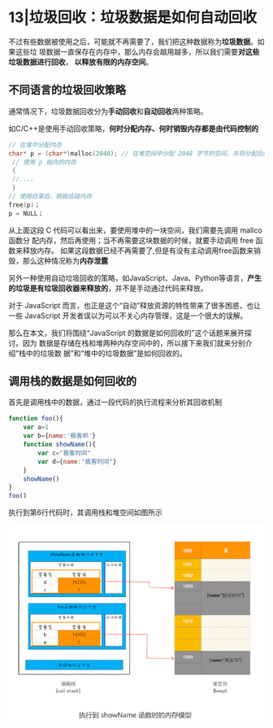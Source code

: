 # 13|垃圾回收：垃圾数据是如何自动回收


不过有些数据被使用之后，可能就不再需要了，我们把这种数据称为**垃圾数据**。如果这些垃
圾数据一直保存在内存中，那么内存会越用越多，所以我们需要**对这些垃圾数据进行回收**，
**以释放有限的内存空间**。


## 不同语言的垃圾回收策略


通常情况下，垃圾数据回收分为**手动回收**和**自动回收**两种策略。

如C/C++是使用手动回收策略，**何时分配内存、何时销毁内存都是由代码控制的**

```c++
// 在堆中分配内存
char* p = (char*)malloc(2048); // 在堆空间中分配 2048 字节的空间，并将分配后的引用地址保存
 // 使用 p 指向的内存
 {
 //....
 }
// 使用结束后，销毁这段内存
free(p)；
p = NULL；

```
从上面这段 C 代码可以看出来，要使用堆中的一块空间，我们需要先调用 mallco 函数分
配内存，然后再使用；当不再需要这块数据的时候，就要手动调用 free 函数来释放内存。
如果这段数据已经不再需要了,但是有没有主动调用free函数来销毁，那么这种情况称为**内存泄露**

另外一种使用自动垃圾回收的策略，如JavaScript、Java、Python等语言，**产生的垃圾是有垃圾回收器来释放的**，并不是手动通过代码来释放。

对于 JavaScript 而言，也正是这个“自动”释放资源的特性带来了很多困惑，也让一些
JavaScript 开发者误以为可以不关心内存管理，这是一个很大的误解。

那么在本文，我们将围绕“JavaScript 的数据是如何回收的”这个话题来展开探讨。因为
数据是存储在栈和堆两种内存空间中的，所以接下来我们就来分别介绍“栈中的垃圾数
据”和“堆中的垃圾数据”是如何回收的。

## 调用栈的数据是如何回收的

首先是调用栈中的数据，通过一段代码的执行流程来分析其回收机制


```js
function foo(){
    var a=1
    var b={name:'极客邦'}
    function showName(){
        var c="极客时间"
        var d={name:"极客时间"}
    }
    showName()
}
foo()
```

执行到第6行代码时，其调用栈和堆空间如图所示

![这是图片](img/9.png)

